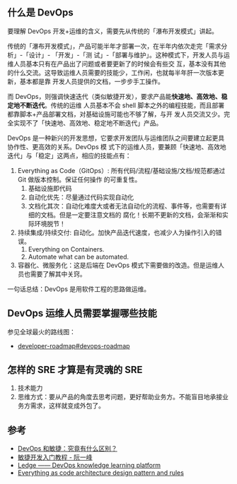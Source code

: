 ## 什么是 DevOps

要理解 DevOps 开发+运维的含义，需要先从传统的「瀑布开发模式」讲起。

传统的「瀑布开发模式」，产品可能半年才部署一次，在半年内依次走完「需求分析」-「设计」- 「开发」-「测
试」-「部署与维护」。这种模式下，开发人员与运维人员基本只有在产品出了问题或者要更新了的时候会有些交
互，基本没有其他的什么交流。这导致运维人员需要的技能少，工作闲，也就每半年肝一次版本更新，基本都是靠
开发人员提供的文档，一步步手工操作。

而 DevOps，则强调快速迭代（类似敏捷开发），要求产品能**快速地、高效地、稳定地不断迭代**。传统的运维
人员基本不会 shell 脚本之外的编程技能，而且部署都靠脚本+产品部署文档，对基础设施可能也不够了解，与开
发人员交流又少。完全实现不了「快速地、高效地、稳定地不断迭代」产品。

DevOps 是一种新兴的开发思想，它要求开发团队与运维团队之间要建立起更具协作性、更高效的关系。DevOps 模
式下的运维人员，要兼顾「快速地、高效地迭代」与「稳定」这两点，相应的技能点有：

1. Everything as Code（GitOps）: 所有代码/流程/基础设施/文档/规范都通过 Git 做版本控制。保证任何操作
   的可重复性。
   1. 基础设施即代码
   2. 自动化优先：尽量通过代码实现自动化
   3. 文档化其次：自动化难度大或者无法自动化的流程、事件等，也需要有详细的文档。但是一定要注意文档的
      腐化！长期不更新的文档，会渐渐和实际环境脱节！
2. 持续集成/持续交付: 自动化。加快产品迭代速度，也减少人为操作引入的错误。
   1. Everything on Containers.
   2. Automate what can be automated.
3. 容器化、微服务化：这是后端在 DevOps 模式下需要做的改造。但是运维人员也需要了解其中关窍。

一句话总结：DevOps 是用软件工程的思路做运维。

## DevOps 运维人员需要掌握哪些技能

参见全球最火的路线图：

- [developer-roadmap#devops-roadmap](https://github.com/kamranahmedse/developer-roadmap#devops-roadmap)

## 怎样的 SRE 才算是有灵魂的 SRE

1. 技术能力
2. 思维方式：要从产品的角度去思考问题，更好帮助业务方。不能盲目地承接业务方需求，这样就变成外包了。

## 参考

- [DevOps 和敏捷：究竟有什么区别？](https://zhuanlan.zhihu.com/p/115611598)
- [敏捷开发入门教程 - 阮一峰](https://www.ruanyifeng.com/blog/2019/03/agile-development.html)
- [Ledge —— DevOps knowledge learning platform](https://github.com/phodal/ledge)
- [Everything as code architecture design pattern and rules](https://github.com/phodal/ascode.ink)
